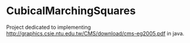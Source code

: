 # CubicalMarchingSquares
Project dedicated to implementing http://graphics.csie.ntu.edu.tw/CMS/download/cms-eg2005.pdf in java.
